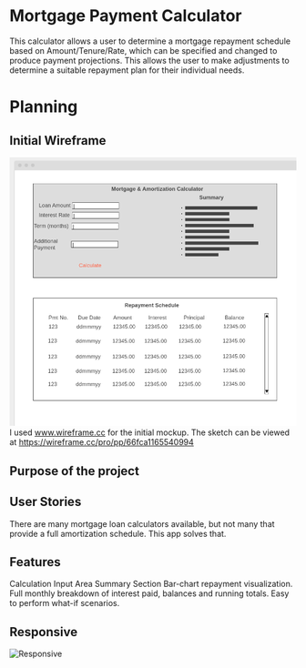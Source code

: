 # Mortgage Payment Calculator

This calculator allows a user to determine a mortgage repayment schedule based on Amount/Tenure/Rate, which can be specified and changed to produce payment projections. This allows the user to make adjustments to determine a suitable repayment plan for their individual needs.

# Planning

## Initial Wireframe

![Wireframe](/docs/loancalc.png "Wireframe")
I used www.wireframe.cc for the initial mockup. The sketch can be viewed at https://wireframe.cc/pro/pp/66fca1165540994

## Purpose of the project



## User Stories

There are many mortgage loan calculators available, but not many that provide a full amortization schedule. This app solves that.

## Features

Calculation Input Area
Summary Section
Bar-chart repayment visualization.
Full monthly breakdown of interest paid, balances and running totals.
Easy to perform what-if scenarios.

## Responsive

![Responsive](/docs/responsive.png "Responsive")

